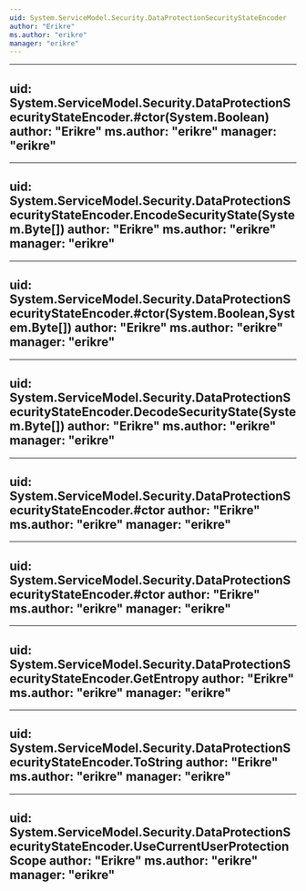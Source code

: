 ```yaml
---
uid: System.ServiceModel.Security.DataProtectionSecurityStateEncoder
author: "Erikre"
ms.author: "erikre"
manager: "erikre"
---
```


---
uid: System.ServiceModel.Security.DataProtectionSecurityStateEncoder.#ctor(System.Boolean)
author: "Erikre"
ms.author: "erikre"
manager: "erikre"
---

---
uid: System.ServiceModel.Security.DataProtectionSecurityStateEncoder.EncodeSecurityState(System.Byte[])
author: "Erikre"
ms.author: "erikre"
manager: "erikre"
---

---
uid: System.ServiceModel.Security.DataProtectionSecurityStateEncoder.#ctor(System.Boolean,System.Byte[])
author: "Erikre"
ms.author: "erikre"
manager: "erikre"
---

---
uid: System.ServiceModel.Security.DataProtectionSecurityStateEncoder.DecodeSecurityState(System.Byte[])
author: "Erikre"
ms.author: "erikre"
manager: "erikre"
---

---
uid: System.ServiceModel.Security.DataProtectionSecurityStateEncoder.#ctor
author: "Erikre"
ms.author: "erikre"
manager: "erikre"
---

---
uid: System.ServiceModel.Security.DataProtectionSecurityStateEncoder.#ctor
author: "Erikre"
ms.author: "erikre"
manager: "erikre"
---

---
uid: System.ServiceModel.Security.DataProtectionSecurityStateEncoder.GetEntropy
author: "Erikre"
ms.author: "erikre"
manager: "erikre"
---

---
uid: System.ServiceModel.Security.DataProtectionSecurityStateEncoder.ToString
author: "Erikre"
ms.author: "erikre"
manager: "erikre"
---

---
uid: System.ServiceModel.Security.DataProtectionSecurityStateEncoder.UseCurrentUserProtectionScope
author: "Erikre"
ms.author: "erikre"
manager: "erikre"
---
